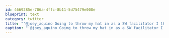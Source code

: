 ```yaml
---
id: 4669285e-706a-4ffc-8b11-5d75479e008e
blueprint: text
category: twitter
title: "'@joey_aquino Going to throw my hat in as a SW facilitator I think"
caption: "'@joey_aquino Going to throw my hat in as a SW facilitator I think"
---
```

